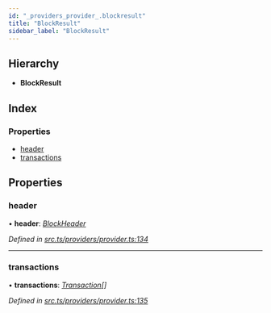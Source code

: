 ```yaml
---
id: "_providers_provider_.blockresult"
title: "BlockResult"
sidebar_label: "BlockResult"
---
```


## Hierarchy

* **BlockResult**

## Index

### Properties

* [header](_providers_provider_.blockresult.md#header)
* [transactions](_providers_provider_.blockresult.md#transactions)

## Properties

###  header

• **header**: *[BlockHeader](_providers_provider_.blockheader.md)*

*Defined in [src.ts/providers/provider.ts:134](https://github.com/nearprotocol/nearlib/blob/213b318/src.ts/providers/provider.ts#L134)*

___

###  transactions

• **transactions**: *[Transaction](_providers_provider_.transaction.md)[]*

*Defined in [src.ts/providers/provider.ts:135](https://github.com/nearprotocol/nearlib/blob/213b318/src.ts/providers/provider.ts#L135)*
